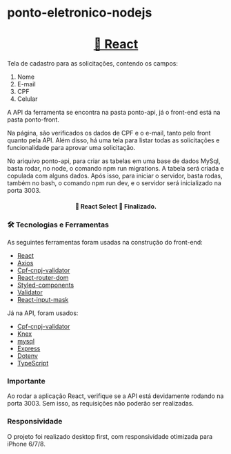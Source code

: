 # ponto-eletronico-nodejs


<h1 align="center">
    <a href="https://pt-br.reactjs.org/">🔗 React</a>
</h1>

<p>Tela de cadastro para as solicitações, contendo os campos:
  <ol>
    <li>Nome</li>
    <li>E-mail</li>
    <li>CPF</li>
    <li>Celular</li>
  </ol>
  A API da ferramenta se encontra na pasta ponto-api, já o front-end está na pasta ponto-front.
  
  Na página, são verificados os dados de CPF e o e-mail, tanto pelo front quanto pela API. Além disso, há uma tela para listar todas as solicitações e funcionalidade para aprovar uma solicitação.
  
  No ariquivo ponto-api, para criar as tabelas em uma base de dados MySql, basta rodar, no node, o comando npm run migrations. A tabela será criada e copulada com alguns dados. Após isso, para iniciar o servidor, basta rodas, também no bash, o comando npm run dev, e o servidor será inicializado na porta 3003.
</p>

<h4 align="center"> 
	🚧  React Select 🚀 Finalizado.
</h4>

### 🛠 Tecnologias e Ferramentas

As seguintes ferramentas foram usadas na construção do front-end:

- [React](https://pt-br.reactjs.org/)
- [Axios](https://axios-http.com/docs/intro)
- [Cpf-cnpj-validator](https://www.npmjs.com/package/cpf-cnpj-validator)
- [React-router-dom](https://www.npmjs.com/package/react-router-dom)
- [Styled-components](https://styled-components.com/)
- [Validator](https://www.npmjs.com/package/validator)
- [React-input-mask](https://www.npmjs.com/package/react-input-mask)

Já na API, foram usados:
- [Cpf-cnpj-validator](https://www.npmjs.com/package/cpf-cnpj-validator)
- [Knex](https://knexjs.org/)
- [mysql](https://www.npmjs.com/package/mysql)
- [Express](https://expressjs.com/pt-br/)
- [Dotenv](https://www.npmjs.com/package/dotenv)
- [TypeScript](https://www.typescriptlang.org/)


### Importante

Ao rodar a aplicação React, verifique se a API está devidamente rodando na porta 3003. Sem isso, as requisições não poderão ser realizadas.

### Responsividade

O projeto foi realizado desktop first, com responsividade otimizada para iPhone 6/7/8.



